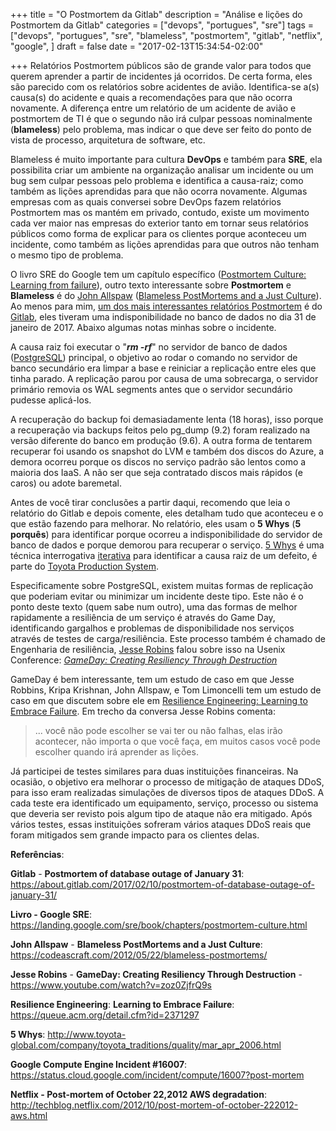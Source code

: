 +++
title = "O Postmortem da Gitlab"
description = "Análise e lições do Postmortem da Gitlab"
categories = ["devops", "portugues", "sre"]
tags = ["devops", "portugues", "sre", "blameless", "postmortem", "gitlab", "netflix", "google", ]
draft = false
date = "2017-02-13T15:34:54-02:00"

+++
Relatórios Postmortem públicos são de grande valor para todos que querem aprender a partir de incidentes já ocorridos. De certa forma, eles são parecido com os relatórios sobre acidentes de avião. Identifica-se a(s) causa(s) do acidente e quais a recomendações para que não ocorra novamente. A diferença entre um relatório de um acidente de avião e postmortem de TI é que o segundo não irá culpar pessoas nominalmente (**blameless**) pelo problema, mas indicar o que deve ser feito do ponto de vista de processo, arquitetura de software, etc.

Blameless é muito importante para cultura **DevOps** e também para **SRE**, ela possibilita criar um ambiente na organização analisar um incidente ou um bug sem culpar pessoas pelo problema e identifica a causa-raiz; como também as lições aprendidas para que não ocorra novamente. Algumas empresas com as quais conversei sobre DevOps fazem relatórios Postmortem mas os mantém em privado, contudo, existe um movimento cada ver maior nas empresas do exterior tanto  em tornar seus relatórios públicos como forma de explicar para os clientes porque aconteceu um incidente, como também as lições aprendidas para que outros não tenham o mesmo tipo de problema.

O livro SRE do Google tem um capítulo específico ([Postmortem Culture: Learning from failure](https://landing.google.com/sre/book/chapters/postmortem-culture.html)), outro texto interessante sobre **Postmortem** e **Blameless** é do [John Allspaw](https://twitter.com/allspaw) ([Blameless PostMortems and a Just Culture](https://codeascraft.com/2012/05/22/blameless-postmortems/)). Ao menos para mim, [um dos mais interessantes relatórios Postmortem](https://about.gitlab.com/2017/02/10/postmortem-of-database-outage-of-january-31/) é do [Gitlab](https://about.gitlab.com/), eles tiveram uma indisponibilidade no banco de dados no dia 31 de janeiro de 2017. Abaixo algumas notas minhas sobre o incidente.

A causa raiz foi executar o "***rm -rf***" no servidor de banco de dados ([PostgreSQL](https://www.postgresql.org/)) principal, o objetivo ao rodar o comando no servidor de banco secundário era limpar a base e reiniciar a replicação entre eles que tinha parado. A replicação parou por causa de uma sobrecarga, o servidor primário removia os WAL segments antes que o servidor secundário pudesse aplicá-los.

A recuperação do backup foi demasiadamente lenta (18 horas), isso porque a recuperação via backups feitos pelo pg_dump (9.2) foram realizado na versão diferente do banco em produção (9.6). A outra forma de tentarem recuperar foi usando os snapshot do LVM e também dos discos do Azure, a demora ocorreu porque os discos no serviço padrão são lentos como a maioria dos IaaS. A não ser que seja contratado discos mais rápidos (e caros) ou adote baremetal.

Antes de você tirar conclusões a partir daqui, recomendo que leia o relatório do Gitlab e depois comente, eles detalham tudo que aconteceu e o que estão fazendo para melhorar. No relatório, eles usam o **5 Whys** (**5 porquês**) para identificar porque ocorreu a indisponibilidade do servidor de banco de dados e porque demorou para recuperar o serviço. [5 Whys](http://www.toyota-global.com/company/toyota_traditions/quality/mar_apr_2006.html) é uma técnica interrogativa [iterativa](https://pt.m.wiktionary.org/wiki/iterativo) para identificar a causa raiz de um defeito, é parte do [Toyota Production System](http://www.toyota-global.com/company/vision_philosophy/toyota_production_system/).

Especificamente sobre PostgreSQL, existem muitas formas de replicação que poderiam evitar ou minimizar um incidente deste tipo. Este não é o ponto deste texto (quem sabe num outro), uma das formas de melhor rapidamente a resiliência de um serviço é através do Game Day, identificando gargalhos e problemas de disponibilidade nos serviços através de testes de carga/resiliência. Este processo também é chamado de Engenharia de resiliência, [Jesse Robins](https://twitter.com/jesserobbins) falou sobre isso na Usenix Conference: *[GameDay: Creating Resiliency Through Destruction](https://www.youtube.com/watch?v=zoz0ZjfrQ9s)*

GameDay é bem interessante, tem um estudo de caso em que Jesse Robbins, Kripa Krishnan, John Allspaw, e Tom Limoncelli tem um estudo de caso em que discutem sobre ele em [Resilience Engineering: Learning to Embrace Failure](https://queue.acm.org/detail.cfm?id=2371297). Em trecho da conversa Jesse Robins comenta:

> ... você não pode escolher se vai ter ou não falhas, elas irão acontecer, não importa o que você faça, em muitos casos você pode escolher quando irá aprender as lições.

Já participei de testes similares para duas instituições financeiras. Na ocasião, o objetivo era melhorar o processo de mitigação de ataques DDoS, para isso eram realizadas simulações de diversos tipos de ataques DDoS. A cada teste era identificado um equipamento, serviço, processo ou sistema que deveria ser revisto pois algum tipo de ataque não era mitigado. Após vários testes, essas instituições sofreram vários ataques DDoS reais que foram mitigados sem grande impacto para os clientes delas.

**Referências**:

**Gitlab** - **Postmortem of database outage of January 31**:
https://about.gitlab.com/2017/02/10/postmortem-of-database-outage-of-january-31/

**Livro - Google SRE**: https://landing.google.com/sre/book/chapters/postmortem-culture.html

**John Allspaw** - **Blameless PostMortems and a Just Culture**: https://codeascraft.com/2012/05/22/blameless-postmortems/

**Jesse Robins** - **GameDay: Creating Resiliency Through Destruction** - https://www.youtube.com/watch?v=zoz0ZjfrQ9s

**Resilience Engineering**: **Learning to Embrace Failure**: https://queue.acm.org/detail.cfm?id=2371297

 **5 Whys**: http://www.toyota-global.com/company/toyota_traditions/quality/mar_apr_2006.html

**Google Compute Engine Incident #16007**:   https://status.cloud.google.com/incident/compute/16007?post-mortem

**Netflix - Post-mortem of October 22,2012 AWS degradation**: http://techblog.netflix.com/2012/10/post-mortem-of-october-222012-aws.html
